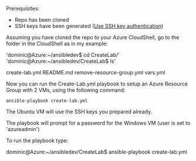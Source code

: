Prerequisites:
* Repo has been cloned
* SSH keys have been generated ([Use SSH key authentication](https://docs.microsoft.com/en-us/azure/devops/repos/git/use-ssh-keys-to-authenticate?view=azure-devops))

Assuming you have cloned the repo to your Azure CloudShell, go to the folder in the CloudShell as in my example:

'dominic@Azure:~/ansibledev$ cd CreateLab/'
'dominic@Azure:~/ansibledev/CreateLab$ ls'

create-lab.yml  README.md  remove-resource-group.yml  vars.yml

Now you can run the Create-Lab.yml playbook to setup an Azure Resource Group with 2 VMs, using the following command:

```
ansible-playbook create-lab.yml
```

The Ubuntu VM will use the SSH keys you prepared already.

The playbook will prompt for a password for the Windows VM (user is set to 'azureadmin')

To run the playbook type:

dominic@Azure:~/ansibledev/CreateLab$ ansible-playbook create-lab.yml
